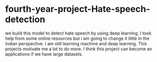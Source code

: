 # fourth-year-project-Hate-speech-detection
we build this model to detect hate speech by using deep learning.
I took help from some online resources but i am going to change it little in the indian perspective. I am still learning machine and deep learning. This projects 
motivate me a lot to do more. I think this project can become an applications if we have large datasets.
